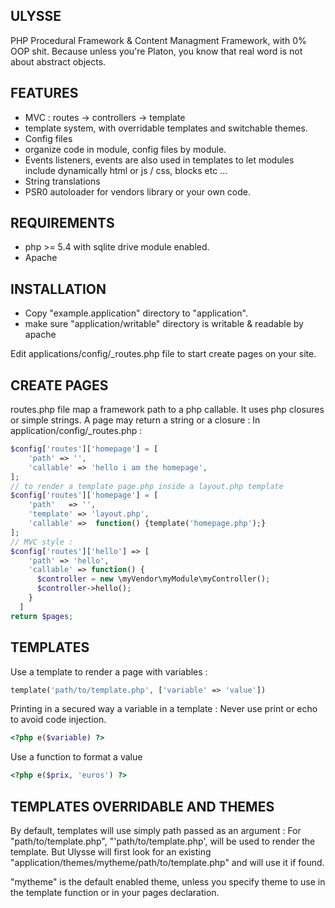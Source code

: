 ULYSSE
------------

PHP Procedural Framework & Content Managment Framework, with 0% OOP shit.
Because unless you're Platon, you know that real word is not about abstract objects.

FEATURES
------------

* MVC : routes -> controllers -> template
* template system, with overridable templates and switchable themes.
* Config files
* organize code in module, config files by module.
* Events listeners, events are also used in templates to let modules include dynamically html or js / css, blocks etc ...
* String translations
* PSR0 autoloader for vendors library or your own code.

REQUIREMENTS
-------------

* php >= 5.4 with sqlite drive module enabled.
* Apache

INSTALLATION
-------------

* Copy "example.application" directory to "application".
* make sure "application/writable" directory is writable & readable by apache

Edit applications/config/_routes.php file to start create pages on your site.


CREATE PAGES
--------------

routes.php file map a framework path to a php callable.
It uses php closures or simple strings.
A page may return a string or a closure :
In application/config/_routes.php :

```php
$config['routes']['homepage'] = [
    'path' => '',
    'callable' => 'hello i am the homepage',
];
// to render a template page.php inside a layout.php template
$config['routes']['homepage'] = [
    'path'   => '',
    'template' => 'layout.php',
    'callable' =>  function() {template('homepage.php');}
];
// MVC style :
$config['routes']['hello'] => [
    'path' => 'hello',
    'callable' => function() {
      $controller = new \myVendor\myModule\myController();
      $controller->hello();
    }
  ]
return $pages;
```

TEMPLATES
---------------

Use a template to render a page with variables :
```php
template('path/to/template.php', ['variable' => 'value'])
```

Printing in a secured way a variable in a template :
Never use print or echo to avoid code injection.
```php
<?php e($variable) ?>
```

Use a function to format a value
```php
<?php e($prix, 'euros') ?>
```

TEMPLATES OVERRIDABLE AND THEMES
---------------------------------

By default, templates will use simply path passed as an argument :
For "path/to/template.php", "'path/to/template.php', will be used to render the template.
But Ulysse will first look for an existing "application/themes/mytheme/path/to/template.php"
and will use it if found.

"mytheme" is the default enabled theme, unless you specify theme to use in the template function
or in your pages declaration.